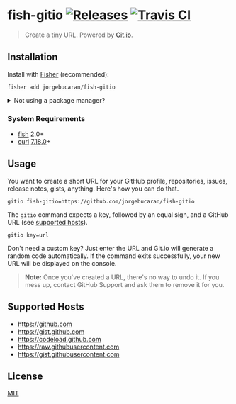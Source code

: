 # fish-gitio [![Releases](https://img.shields.io/github/release/jorgebucaran/fish-gitio.svg?label=&color=0080FF)](https://github.com/jorgebucaran/fish-gitio/releases/latest) [![Travis CI](https://img.shields.io/travis/jorgebucaran/fish-gitio.svg?label=)](https://travis-ci.org/jorgebucaran/fish-gitio)

> Create a tiny URL. Powered by <a href=https://git.io title="GitHub URL Shortener">Git.io</a>.

## Installation

Install with [Fisher](https://github.com/jorgebucaran/fisher) (recommended):

```
fisher add jorgebucaran/fish-gitio
```

<details>
<summary>Not using a package manager?</summary>

---

Copy [`gitio.fish`](gitio.fish) to any directory on your function path.

```fish
set -q XDG_CONFIG_HOME; or set XDG_CONFIG_HOME ~/.config
curl https://git.io/gitio.fish --create-dirs -sLo $XDG_CONFIG_HOME/fish/functions/gitio.fish
```

To uninstall it, remove `gitio.fish`.

</details>

### System Requirements

- [fish](https://github.com/fishshell) 2.0+
- [curl](https://github.com/curl/curl) [7.18.0](https://curl.haxx.se/changes.html#7_18_0)+

## Usage

You want to create a short URL for your GitHub profile, repositories, issues, release notes, gists, anything. Here's how you can do that.

```properties
gitio fish-gitio=https://github.com/jorgebucaran/fish-gitio
```

The `gitio` command expects a key, followed by an equal sign, and a GitHub URL (see [supported hosts](#supported-hosts)).

```properties
gitio key=url
```

Don't need a custom key? Just enter the URL and Git.io will generate a random code automatically. If the command exits successfully, your new URL will be displayed on the console.

> **Note:** Once you've created a URL, there's no way to undo it. If you mess up, contact GitHub Support and ask them to remove it for you.

## Supported Hosts

- https://github.com
- https://gist.github.com
- https://codeload.github.com
- https://raw.githubusercontent.com
- https://gist.githubusercontent.com

## License

[MIT](LICENSE.md)
